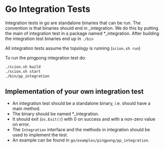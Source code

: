 # Go Integration Tests

Integration tests in go are standalone binaries that can be run.
The convention is that binaries should end in _integration.
We do this by putting the main of integration test in a package named *_integration.
After building the integration test binaries end up in `./bin`

All integration tests assume the topology is running (`scion.sh run`)

To run the pingpong integration test do:

```bash
./scion.sh build
./scion.sh start
./bin/pp_integration
```

## Implementation of your own integration test

* An integration test should be a standalone binary, i.e. should have a main method.
* The binary should be named *_integration.
* It should exit (`os.Exit()`) with 0 on success and with a non-zero value on error.
* The `Integration` interface and the methods in integration should be used to implement the test.
* An example can be found in `go/examples/pingpong/pp_integration`.
